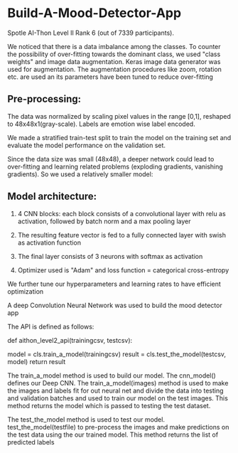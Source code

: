 # Build-A-Mood-Detector-App
Spotle AI-Thon Level II Rank 6 (out of 7339 participants).

We noticed that there is a data imbalance among the classes. To counter the possibility of over-fitting towards the dominant class, we used "class weights" and image data augmentation. Keras image data generator was used for augmentation. The augmentation procedures like zoom, rotation etc. are used an its parameters have been tuned to reduce over-fitting



## Pre-processing: 



The data was normalized by scaling pixel values in the range [0,1], reshaped to 48x48x1(gray-scale). Labels are emotion wise label encoded.

We made a stratified train-test split to train the model on the training set and evaluate the model performance on the validation set. 



Since the data size was small (48x48), a deeper network could lead to over-fitting and learning related problems (exploding gradients, vanishing gradients). So we used a relatively smaller model:



## Model architecture:



1. 4 CNN blocks: each block consists of a convolutional layer with relu as activation, followed by batch norm and a max pooling layer 

2. The resulting feature vector is fed to a fully connected layer with swish as activation function 

3. The final layer consists of 3 neurons with softmax as activation

4. Optimizer used is "Adam" and loss function = categorical cross-entropy



We further tune our hyperparameters and learning rates to have efficient optimization



A deep Convolution Neural Network was used to build the mood detector app

The API is defined as follows:

def aithon_level2_api(trainingcsv, testcsv):

  model = cls.train_a_model(trainingcsv)
  result = cls.test_the_model(testcsv, model)
  return result


The train_a_model method is used to build our model.
The cnn_model() defines our Deep CNN.
The train_a_model(images) method is used to make the images and labels fit for out neural net and divide the data into testing and validation batches and used to train our model on the test images.
This method returns the model which is passed to testing the test dataset.

The test_the_model method is used to test our model.
test_the_model(testfile) to pre-process the images and make predictions on the test data using the our trained model.
This method returns the list of predicted labels

